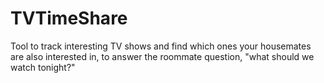 # TVTimeShare
Tool to track interesting TV shows and find which ones your housemates are also interested in, to answer the roommate question, "what should we watch tonight?"
